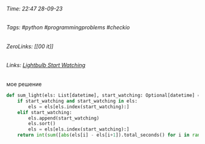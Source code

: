 ###### Time: 22:47  28-09-23  
###### Tags: #python #programmingproblems #checkio 
###### ZeroLinks: [[00 it]]
###### Links: [Lightbulb Start Watching](https://py.checkio.org/ru/mission/lightbulb-start-watching/)


мое решение 
```python
def sum_light(els: List[datetime], start_watching: Optional[datetime] = None) -> int:
    if start_watching and start_watching in els:
        els = els[els.index(start_watching):]
    elif start_watching:
        els.append(start_watching)
        els.sort()
        els = els[els.index(start_watching):]
    return int(sum([abs(els[i] - els[i+1]).total_seconds() for i in range(0,len(els),2) if i < len(els) - 1 and len(els) !=0]))
```